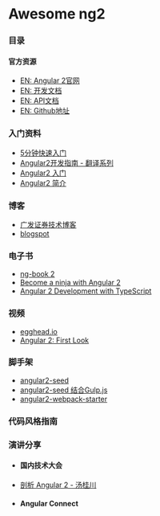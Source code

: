 # Awesome ng2

### 目录



#### 官方资源

- [EN: Angular 2官网](https://angular.io/)
- [EN: 开发文档](https://angular.io/docs/js/latest/)
- [EN: API文档](https://angular.io/docs/js/latest/api/)
- [EN: Github地址](https://github.com/angular/angular)



### 入门资料

- [5分钟快速入门](https://angular.io/docs/ts/latest/quickstart.html)
- [Angular2开发指南 - 翻译系列](https://github.com/gf-rd/blog/issues/21)
- [Angular2 入门](http://www.hubwiz.com/course/5599d367a164dd0d75929c76/)
- [Angular2 简介](http://zhuanlan.zhihu.com/p/20058966)

### 博客

- [广发证券技术博客](https://github.com/gf-rd/blog/issues)
- [blogspot](http://angularjs.blogspot.com/)

### 电子书

- [ng-book 2](https://www.ng-book.com/2/)
- [Become a ninja with Angular 2](https://books.ninja-squad.com/angular2)
- [Angular 2 Development with TypeScript](https://www.manning.com/books/angular-2-development-with-typescript)

### 视频

- [egghead.io](https://egghead.io/technologies/angular2)
- [Angular 2: First Look](https://www.pluralsight.com/courses/angular-2-first-look)

### 脚手架

- [angular2-seed](https://github.com/angular/angular2-seed)
- [angular2-seed 结合Gulp.js](https://github.com/mgechev/angular2-seed)
- [angular2-webpack-starter](https://github.com/AngularClass/angular2-webpack-starter)

### 代码风格指南

### 演讲分享
- #### 国内技术大会
 - [剖析 Angular 2 - 汤桂川](http://slides.com/tangguichuan/dissect-angular2/#/)

- #### Angular Connect
